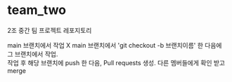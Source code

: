 # team_two
2조 중간 팀 프로젝트 레포지토리

main 브랜치에서 작업 X 
main 브랜치에서 'git checkout -b 브랜치이름' 한 다음에 그 브랜치에서 작업.<br>
작업 후 해당 브랜치에 push 한 다음, Pull requests 생성.
다른 멤버들에게 확인 받고 merge
